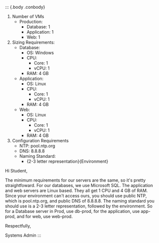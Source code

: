 ::: {.body .conbody}
1. Number of VMs
	-	Production:
		-	Database:	1
		-	Application:	1
		-	Web:	1
2. Sizing Requirements:
	-	Database:
		-	OS: Windows
		-	CPU:
			-	Core:	1
			-	vCPU:	1
		-	RAM: 4 GB		
	-	Application:
		-	OS: Linux
		-	CPU:
			-	Core:	1
			-	vCPU:	1
		-	RAM: 4 GB	
	-	Web:
		-	OS: Linux
		-	CPU:
			-	Core:	1
			-	vCPU:	1
		-	RAM: 4 GB
3. Configuration Requirements
	-	NTP: pool.ntp.org
	-	DNS: 8.8.8.8
	-	Naming Standard:
		-	{2-3 letter representation}{Environment}
		
Hi Student,

The minimum requirements for our servers are the same, so it's pretty straightfoward. For our databases, we use Microsoft SQL. The application and web servers are Linux based. They all get 1 CPU and 4 GB of RAM. 
Since your environment can't access ours, you should use public NTP, which is pool.ntp.org, and public DNS of 8.8.8.8. The naming standard you should use is a 2-3 letter representation, followed by the environment. 
So for a Database server in Prod, use db-prod, for the application, use app-prod, and for web, use web-prod.

Respectfully,

Systems Admin
:::